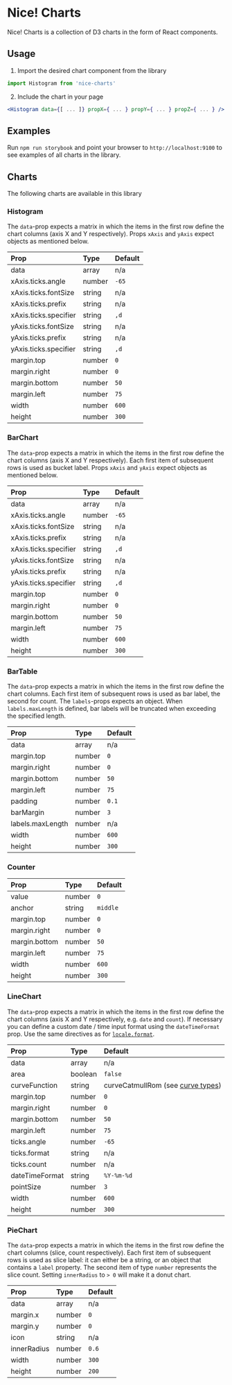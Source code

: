 # Nice! Charts

Nice! Charts is a collection of D3 charts in the form of React components.

## Usage
1. Import the desired chart component from the library

```js
import Histogram from 'nice-charts'
```

2. Include the chart in your page

```jsx
<Histogram data={[ ... ]} propX={ ... } propY={ ... } propZ={ ... } />
```

## Examples
Run `npm run storybook` and point your browser to `http://localhost:9100` to see examples of all charts in the library.

## Charts
The following charts are available in this library

### Histogram

The `data`-prop expects a matrix in which the items in the first row define the chart columns (axis X and Y respectively). Props `xAxis` and `yAxis` expect objects as mentioned below.

Prop|Type|Default
|:----|:----|:----
data|array|n/a
xAxis.ticks.angle|number|`-65`
xAxis.ticks.fontSize|string|n/a
xAxis.ticks.prefix|string|n/a
xAxis.ticks.specifier|string|`,d`
yAxis.ticks.fontSize|string|n/a
yAxis.ticks.prefix|string|n/a
yAxis.ticks.specifier|string|`,d`
margin.top|number|`0`
margin.right|number|`0`
margin.bottom|number|`50`
margin.left|number|`75`
width|number|`600`
height|number|`300`

### BarChart

The `data`-prop expects a matrix in which the items in the first row define the chart columns (axis X and Y respectively). Each first item of subsequent rows is used as bucket label. Props `xAxis` and `yAxis` expect objects as mentioned below.

Prop|Type|Default
|:----|:----|:----
data|array|n/a
xAxis.ticks.angle|number|`-65`
xAxis.ticks.fontSize|string|n/a
xAxis.ticks.prefix|string|n/a
xAxis.ticks.specifier|string|`,d`
yAxis.ticks.fontSize|string|n/a
yAxis.ticks.prefix|string|n/a
yAxis.ticks.specifier|string|`,d`
margin.top|number|`0`
margin.right|number|`0`
margin.bottom|number|`50`
margin.left|number|`75`
width|number|`600`
height|number|`300`

### BarTable

The `data`-prop expects a matrix in which the items in the first row define the chart columns. Each first item of subsequent rows is used as bar label, the second for count. The `labels`-props expects an object. When `labels.maxLength` is defined, bar labels will be truncated when exceeding the specified length.

Prop|Type|Default
|:----|:----|:----
data|array|n/a
margin.top|number|`0`
margin.right|number|`0`
margin.bottom|number|`50`
margin.left|number|`75`
padding|number|`0.1`
barMargin|number|`3`
labels.maxLength|number|n/a
width|number|`600`
height|number|`300`

### Counter

Prop|Type|Default
|:----|:----|:----
value|number|`0`
anchor|string|`middle`
margin.top|number|`0`
margin.right|number|`0`
margin.bottom|number|`50`
margin.left|number|`75`
width|number|`600`
height|number|`300`

### LineChart

The `data`-prop expects a matrix in which the items in the first row define the chart columns (axis X and Y respectively, e.g. `date` and `count`). If necessary you can define a custom date / time input format using the `dateTimeFormat` prop. Use the same directives as for [`locale.format`](https://github.com/d3/d3-time-format#locale_format).

Prop|Type|Default
|:----|:----|:----
data|array|n/a
area|boolean|`false`
curveFunction|string|curveCatmullRom (see [curve types](https://github.com/d3/d3-shape#curves))
margin.top|number|`0`
margin.right|number|`0`
margin.bottom|number|`50`
margin.left|number|`75`
ticks.angle|number|`-65`
ticks.format|string|n/a
ticks.count|number|n/a
dateTimeFormat|string|`%Y-%m-%d`
pointSize|number|`3`
width|number|`600`
height|number|`300`

### PieChart

The `data`-prop expects a matrix in which the items in the first row define the chart columns (slice, count respectively).  Each first item of subsequent rows is used as slice label: it can either be a string, or an object that contains a `label` property. The second item of type `number` represents the slice count. Setting `innerRadius` to `> 0` will make it a donut chart.

Prop|Type|Default
|:----|:----|:----
data|array|n/a
margin.x|number|`0`
margin.y|number|`0`
icon|string|n/a
innerRadius|number|`0.6`
width|number|`300`
height|number|`200`
